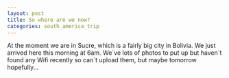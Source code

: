 ```yaml
---
layout: post
title: So where are we now?
categories: south_america_trip
---
```

At the moment we are in Sucre, which is a fairly big city in Bolivia. We just arrived here this morning at 6am. We´ve lots of photos to put up but haven´t found any Wifi recently so can´t upload them, but maybe tomorrow hopefully...
